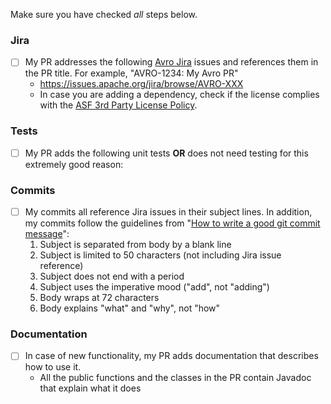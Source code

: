 Make sure you have checked _all_ steps below.

### Jira

- [ ] My PR addresses the following [Avro Jira](https://issues.apache.org/jira/browse/AVRO/) issues and references them in the PR title. For example, "AVRO-1234: My Avro PR"
  - https://issues.apache.org/jira/browse/AVRO-XXX
  - In case you are adding a dependency, check if the license complies with the [ASF 3rd Party License Policy](https://www.apache.org/legal/resolved.html#category-x).

### Tests

- [ ] My PR adds the following unit tests __OR__ does not need testing for this extremely good reason:

### Commits

- [ ] My commits all reference Jira issues in their subject lines. In addition, my commits follow the guidelines from "[How to write a good git commit message](https://chris.beams.io/posts/git-commit/)":
  1. Subject is separated from body by a blank line
  1. Subject is limited to 50 characters (not including Jira issue reference)
  1. Subject does not end with a period
  1. Subject uses the imperative mood ("add", not "adding")
  1. Body wraps at 72 characters
  1. Body explains "what" and "why", not "how"

### Documentation

- [ ] In case of new functionality, my PR adds documentation that describes how to use it.
  - All the public functions and the classes in the PR contain Javadoc that explain what it does
